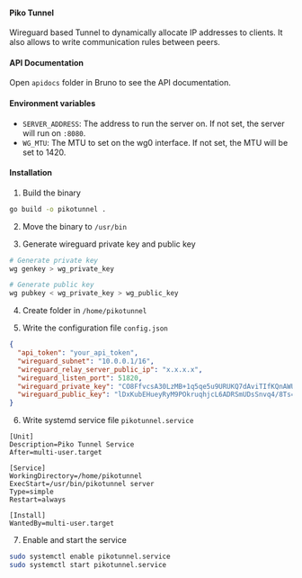 #### Piko Tunnel

Wireguard based Tunnel to dynamically allocate IP addresses to clients.
It also allows to write communication rules between peers.

#### API Documentation

Open `apidocs` folder in Bruno to see the API documentation.

#### Environment variables

- `SERVER_ADDRESS`: The address to run the server on. If not set, the server will run on `:8080`.
- `WG_MTU`: The MTU to set on the wg0 interface. If not set, the MTU will be set to 1420.

#### Installation

1. Build the binary

```bash
go build -o pikotunnel .
```

2. Move the binary to `/usr/bin`

3. Generate wireguard private key and public key

```bash
# Generate private key
wg genkey > wg_private_key

# Generate public key
wg pubkey < wg_private_key > wg_public_key
```

4. Create folder in `/home/pikotunnel`

5. Write the configuration file `config.json`

```json
{
  "api_token": "your_api_token",
  "wireguard_subnet": "10.0.0.1/16",
  "wireguard_relay_server_public_ip": "x.x.x.x",
  "wireguard_listen_port": 51820,
  "wireguard_private_key": "CO8FfvcsA30LzMB+1q5qe5u9URUKQ7dAviTIfKQnAWU=",
  "wireguard_public_key": "lDxKubEHueyRyM9POkruqhjcL6ADRSmUDsSnvq4/8Ts="
}
```

6. Write systemd service file `pikotunnel.service`

```
[Unit]
Description=Piko Tunnel Service
After=multi-user.target

[Service]
WorkingDirectory=/home/pikotunnel
ExecStart=/usr/bin/pikotunnel server
Type=simple
Restart=always

[Install]
WantedBy=multi-user.target
```

7. Enable and start the service

```bash
sudo systemctl enable pikotunnel.service
sudo systemctl start pikotunnel.service
```
